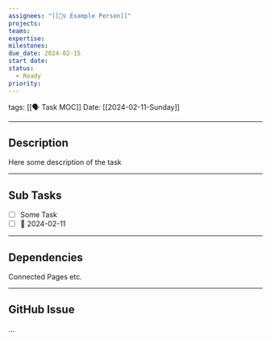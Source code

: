 ```yaml
---
assignees: "[[💁‍♀️ Example Person]]"
projects: 
teams: 
expertise: 
milestones: 
due_date: 2024-02-15
start date: 
status:
  - Ready
priority:
---
```

tags: [[🗣 Task MOC]]
Date: [[2024-02-11-Sunday]]


---
## Description

Here some description of the task

---
## Sub Tasks

- [ ] Some Task
- [ ] 📅 2024-02-11 

---
## Dependencies

Connected Pages etc.

___
## GitHub Issue

... 